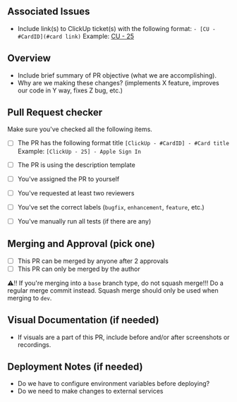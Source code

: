 ## Associated Issues
* Include link(s) to ClickUp ticket(s) with the following format: `- [CU - #CardID](#card link)` Example: [CU - 25](http://www.clickup.com)


## Overview
* Include brief summary of PR objective (what we are accomplishing).
* Why are we making these changes? (implements X feature, improves our code in Y way, fixes Z bug, etc.)


## Pull Request checker
Make sure you've checked all the following items.
- [ ] The PR has the following format title `[ClickUp - #CardID] - #Card title` Example: `[ClickUp - 25] - Apple Sign In`
- [ ] The PR is using the description template
- [ ] You've assigned the PR to yourself
- [ ] You've requested at least two reviewers
- [ ] You've set the correct labels (`bugfix`, `enhancement`, `feature`, etc.)
- [ ] You've manually run all tests (if there are any)


## Merging and Approval (pick one)
- [ ] This PR can be merged by anyone after 2 approvals
- [ ] This PR can only be merged by the author

⚠️‼️ If you're merging into a `base` branch type, do not squash merge!!! Do a regular merge commit instead. Squash merge should only be used when merging to `dev`.


## Visual Documentation (if needed)
* If visuals are a part of this PR, include before and/or after screenshots or recordings.


## Deployment Notes (if needed)
* Do we have to configure environment variables before deploying?
* Do we need to make changes to external services
